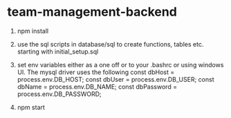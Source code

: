 # team-management-backend

1) npm install
2) use the sql scripts in database/sql to create functions, tables etc. starting with initial_setup.sql
3) set env variables  either as a one off or to your .bashrc or using windows UI.
   The mysql driver uses the following
   const dbHost = process.env.DB_HOST;
   const dbUser = process.env.DB_USER;
   const dbName = process.env.DB_NAME;
   const dbPassword = process.env.DB_PASSWORD;

4) npm start